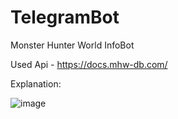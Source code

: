 # TelegramBot
Monster Hunter World InfoBot

Used Api - https://docs.mhw-db.com/


Explanation:

![image](https://user-images.githubusercontent.com/77198298/136068915-6dd7b5c4-9eec-4482-ab8c-ef84f5ca9543.png)


